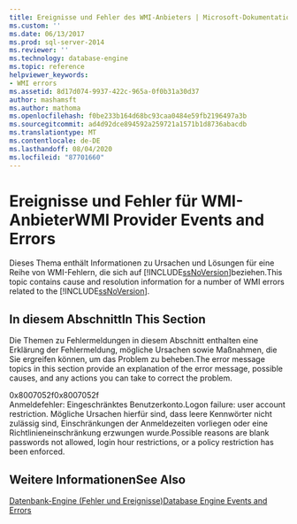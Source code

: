 ```yaml
---
title: Ereignisse und Fehler des WMI-Anbieters | Microsoft-Dokumentation
ms.custom: ''
ms.date: 06/13/2017
ms.prod: sql-server-2014
ms.reviewer: ''
ms.technology: database-engine
ms.topic: reference
helpviewer_keywords:
- WMI errors
ms.assetid: 8d17d074-9937-422c-965a-0f0b31a30d37
author: mashamsft
ms.author: mathoma
ms.openlocfilehash: f0be233b164d68bc93caa0484e59fb2196497a3b
ms.sourcegitcommit: ad4d92dce894592a259721a1571b1d8736abacdb
ms.translationtype: MT
ms.contentlocale: de-DE
ms.lasthandoff: 08/04/2020
ms.locfileid: "87701660"
---
```

# <a name="wmi-provider-events-and-errors"></a><span data-ttu-id="64fff-102">Ereignisse und Fehler für WMI-Anbieter</span><span class="sxs-lookup"><span data-stu-id="64fff-102">WMI Provider Events and Errors</span></span>
  <span data-ttu-id="64fff-103">Dieses Thema enthält Informationen zu Ursachen und Lösungen für eine Reihe von WMI-Fehlern, die sich auf [!INCLUDE[ssNoVersion](../../includes/ssnoversion-md.md)]beziehen.</span><span class="sxs-lookup"><span data-stu-id="64fff-103">This topic contains cause and resolution information for a number of WMI errors related to the [!INCLUDE[ssNoVersion](../../includes/ssnoversion-md.md)].</span></span>  
  
## <a name="in-this-section"></a><span data-ttu-id="64fff-104">In diesem Abschnitt</span><span class="sxs-lookup"><span data-stu-id="64fff-104">In This Section</span></span>  
 <span data-ttu-id="64fff-105">Die Themen zu Fehlermeldungen in diesem Abschnitt enthalten eine Erklärung der Fehlermeldung, mögliche Ursachen sowie Maßnahmen, die Sie ergreifen können, um das Problem zu beheben.</span><span class="sxs-lookup"><span data-stu-id="64fff-105">The error message topics in this section provide an explanation of the error message, possible causes, and any actions you can take to correct the problem.</span></span>  
  
 <span data-ttu-id="64fff-106">0x8007052f</span><span class="sxs-lookup"><span data-stu-id="64fff-106">0x8007052f</span></span>  
 <span data-ttu-id="64fff-107">Anmeldefehler: Eingeschränktes Benutzerkonto.</span><span class="sxs-lookup"><span data-stu-id="64fff-107">Logon failure: user account restriction.</span></span> <span data-ttu-id="64fff-108">Mögliche Ursachen hierfür sind, dass leere Kennwörter nicht zulässig sind, Einschränkungen der Anmeldezeiten vorliegen oder eine Richtlinieneinschränkung erzwungen wurde.</span><span class="sxs-lookup"><span data-stu-id="64fff-108">Possible reasons are blank passwords not allowed, login hour restrictions, or a policy restriction has been enforced.</span></span>  
  
## <a name="see-also"></a><span data-ttu-id="64fff-109">Weitere Informationen</span><span class="sxs-lookup"><span data-stu-id="64fff-109">See Also</span></span>  
 [<span data-ttu-id="64fff-110">Datenbank-Engine (Fehler und Ereignisse)</span><span class="sxs-lookup"><span data-stu-id="64fff-110">Database Engine Events and Errors</span></span>](../../relational-databases/native-client-ole-db-errors/errors.md)  
  
  
